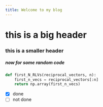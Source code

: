 ```yaml
---
title: Welcome to my blog
---
```


# this is a big header

### this is a smaller header
##### now for some random code
``` python
def first_N_RLVs(reciprocal_vectors, n):
    first_n_vecs = reciprocal_vectors[:n]
    return np.array(first_n_vecs)
```

- [x] done
- [ ] not done
